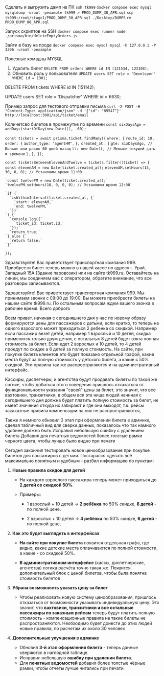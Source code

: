 Сделать и выгрузить дамп на ПК
 `ssh tk999`
 `docker compose exec mysql mysqldump -uroot -pexample tk999 > PROD_DUMP_30_APR.sql`
 `scp tk999:/root/stage1/PROD_DUMP_30_APR.sql ./Desktop/DUMPS`
 `rm PROD_DUMP_08_APR.sql`

Запуск скриптов на SSH
`docker compose exec runner node ./prisma/bin/deleteEmptyOrders.js`

Зайти в базу на проде
`docker compose exec mysql mysql -h 127.0.0.1 -P 3306 -uroot -pexample`

Полезные комадны MYSQL
1. Удалить билет
`DELETE FROM orders WHERE id IN (121534, 122108);`
2. Обновить роль у пользователя
`UPDATE users SET role = 'Developer' WHERE id = 1301;`


DELETE FROM tickets WHERE id IN (151142);


UPDATE users SET role = 'Dispatcher' WHERE id = 6630;

Пример запрос для тестового отправки письма
`curl -X POST -H "Content-Type: application/json" -d '{"id": "89547"}' http://localhost:3001/api/ticket/email`


Количетсво билетов в промежутке по времени
 `const sixDaysAgo = addDays(startOfDay(new Date()), -60);`

  `const tickets = await prisma.ticket.findMany({`
    `where: {`
      `route_id: 10,`
      `order: {`
        `author_type: "agentHM",`
      `},`
      `created_at: {`
        `gte: sixDaysAgo, // Больше или равно 60 дней назад`
        `lt: new Date(), // Меньше текущей даты и времени`
      `},`
    `},`
  `});`

  `const ticketsBetweenElevenAndTwelve = tickets.filter((ticket) => {`
    `const elevenAM = new Date(ticket.created_at);`
    `elevenAM.setHours(15, 30, 0, 0); // Установим время 11:00`

    `const twelvePM = new Date(ticket.created_at);`
    `twelvePM.setHours(16, 0, 0, 0); // Установим время 12:00`

    `if (`
      `isWithinInterval(ticket.created_at, {`
        `start: elevenAM,`
        `end: twelvePM,`
      `})`
    `) {`
      `console.log({`
        `ticket_id: ticket.id,`
      `});`
      `return true;`
    `} else {`
      `return false;`
    `}`
  `});`



Здравствуйте! Вас приветствует транспортная компания 999. Приобрести билет теперь можно в нашей кассе по адресу г. Урай, Западный 15А (Здание паровозик) или на сайте tk999.ru. Оставайтесь на линии, мы соединяем вас с оператором, обратите внимание, что все разговоры записываются.

Здравствуйте! Вас приветствует транспортная компания 999. Мы принимаем звонки с 09:00 до 19:00. Вы можете приобрести билеты на нашем сайте tk999.ru. По остальным вопросам ждем вашего звонка в рабочее время. Всего доброго






Всем привет, начиная с сегодняшнего дня у нас по новому образу формируются цены для пассажиров с детьми, если кратко, то теперь на одного взрослого может приходиться 2 ребенка со скидкой. Например если пассажир везет детей, например 1 взрослый и 10 детей, скидка применится только двум детям, с остальных 8 детей будет взята полная стоимость за билет. Если едет 2 взрослых и 10 детей, то 4 детей проедут по скидке а 6 детей за полную стоимость. На сайте, при покупке билета клиентов это будет показано отдельной графой, какие места будут за полную стоимость у детского билета, а какие с 50% скидкой. Эти правила так же распространяются и на административный интерфейс. 

Кассиры, диспетчеры, и агентства будут продавать билеты по такой же логике, чтобы добиться этого поведения пришлось отказаться от функциональности указания "своей" цены за билет, это значит, что все вахтовики, транзитники, в общем вся эта ниша людей начиная с сегодняшнего дня должна будет платить полную стоимость за билет, не имеет значения откуда их забирают и где они выходят, т.к. рейсы закаказные правила компенсации на них не распространяются, 

Также я немного обновил 3 этап при оформлении билета в админке, сделал табличный вид для сверки данных, показалось что так намного удобнее должно быть
Исправил небольшую ошибку с удалением билета
Добавил для печатных ведомостей более толстые рамки черного цвета, чтобы лучше было видно при печати









Сегодня закончил тестировать новое ценообразование при покупке билетов для пассажиров с детьми. Постарался сделать всё максимально понятным и удобным - разбил информацию по пунктам:

1. **Новые правила скидок для детей**
    - На каждого взрослого пассажира теперь может приходиться до **2 детей со скидкой 50%**.
        
    - Примеры:
        
        - 1 взрослый + 10 детей → **2 ребёнка** по 50% скидке, **8 детей** - по полной цене.
            
        - 2 взрослых + 10 детей → **4 ребёнка** по 50% скидке, **6 детей** - по полной цене.
            
2. **Как это будет выглядеть в интерфейсах**
    - **На сайте при покупке билета** появится отдельная графа, где видно, какие детские места оплачиваются по полной стоимости, а какие - со скидкой 50%.
        
    - **В административном интерфейсе** (кассы, диспетчерские, агентства) логика расчёта точно такая же. Появится дополнительный блок с ценой билетов, чтобы была понятна стоимость билетов
        
3. **Убрана возможность указать цену за билет**
    - Чтобы реализовать новую систему ценообразования, пришлось отказаться от возможности указывать индивидуальную цену. Это значит, что **вахтовики, транзитники и все остальные пассажиры по заказным рейсам** теперь будут платить полную стоимость - компенсационные правила на такие билеты не распространяются. Необходимо будет донести до этих людей новые правила, по расчетам их около 30 человек
        
4. **Дополнительные улучшения в админке**
    - Обновил **3‑й этап оформления билета** - теперь данные сверяются в наглядной таблице.
    - Исправил небольшую **ошибку при удалении билета**.
    - Для **печатных ведомостей** добавил более толстые чёрные рамки, чтобы отчёты лучше читались при печати.